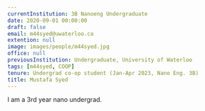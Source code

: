 ```yaml
---
currentInstitution: 3B Nanoeng Undergraduate
date: 2020-09-01 00:00:00
draft: false
email: m44syed@uwaterloo.ca
extention: null
image: images/people/m44syed.jpg
office: null
previousInstitution: Undergraduate, University of Waterloo
tags: [m44syed, COOP]
tenure: Undergrad co-op student (Jan-Apr 2023, Nano Eng. 3B)
title: Mustafa Syed
---
```

I am a 3rd year nano undergrad.
